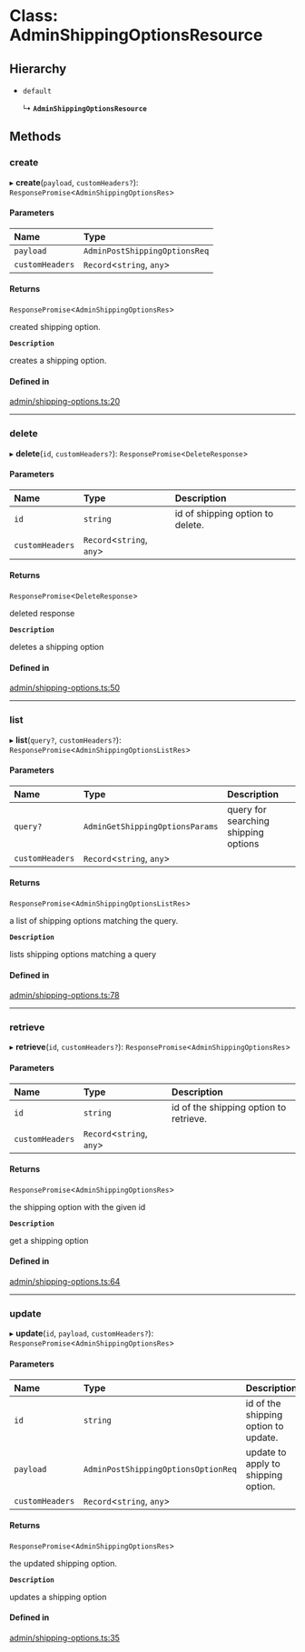 # Class: AdminShippingOptionsResource

## Hierarchy

- `default`

  ↳ **`AdminShippingOptionsResource`**

## Methods

### create

▸ **create**(`payload`, `customHeaders?`): `ResponsePromise`<`AdminShippingOptionsRes`\>

#### Parameters

| Name | Type |
| :------ | :------ |
| `payload` | `AdminPostShippingOptionsReq` |
| `customHeaders` | `Record`<`string`, `any`\> |

#### Returns

`ResponsePromise`<`AdminShippingOptionsRes`\>

created shipping option.

**`Description`**

creates a shipping option.

#### Defined in

[admin/shipping-options.ts:20](https://github.com/medusajs/medusa/blob/33df8122b/packages/medusa-js/src/resources/admin/shipping-options.ts#L20)

___

### delete

▸ **delete**(`id`, `customHeaders?`): `ResponsePromise`<`DeleteResponse`\>

#### Parameters

| Name | Type | Description |
| :------ | :------ | :------ |
| `id` | `string` | id of shipping option to delete. |
| `customHeaders` | `Record`<`string`, `any`\> |  |

#### Returns

`ResponsePromise`<`DeleteResponse`\>

deleted response

**`Description`**

deletes a shipping option

#### Defined in

[admin/shipping-options.ts:50](https://github.com/medusajs/medusa/blob/33df8122b/packages/medusa-js/src/resources/admin/shipping-options.ts#L50)

___

### list

▸ **list**(`query?`, `customHeaders?`): `ResponsePromise`<`AdminShippingOptionsListRes`\>

#### Parameters

| Name | Type | Description |
| :------ | :------ | :------ |
| `query?` | `AdminGetShippingOptionsParams` | query for searching shipping options |
| `customHeaders` | `Record`<`string`, `any`\> |  |

#### Returns

`ResponsePromise`<`AdminShippingOptionsListRes`\>

a list of shipping options matching the query.

**`Description`**

lists shipping options matching a query

#### Defined in

[admin/shipping-options.ts:78](https://github.com/medusajs/medusa/blob/33df8122b/packages/medusa-js/src/resources/admin/shipping-options.ts#L78)

___

### retrieve

▸ **retrieve**(`id`, `customHeaders?`): `ResponsePromise`<`AdminShippingOptionsRes`\>

#### Parameters

| Name | Type | Description |
| :------ | :------ | :------ |
| `id` | `string` | id of the shipping option to retrieve. |
| `customHeaders` | `Record`<`string`, `any`\> |  |

#### Returns

`ResponsePromise`<`AdminShippingOptionsRes`\>

the shipping option with the given id

**`Description`**

get a shipping option

#### Defined in

[admin/shipping-options.ts:64](https://github.com/medusajs/medusa/blob/33df8122b/packages/medusa-js/src/resources/admin/shipping-options.ts#L64)

___

### update

▸ **update**(`id`, `payload`, `customHeaders?`): `ResponsePromise`<`AdminShippingOptionsRes`\>

#### Parameters

| Name | Type | Description |
| :------ | :------ | :------ |
| `id` | `string` | id of the shipping option to update. |
| `payload` | `AdminPostShippingOptionsOptionReq` | update to apply to shipping option. |
| `customHeaders` | `Record`<`string`, `any`\> |  |

#### Returns

`ResponsePromise`<`AdminShippingOptionsRes`\>

the updated shipping option.

**`Description`**

updates a shipping option

#### Defined in

[admin/shipping-options.ts:35](https://github.com/medusajs/medusa/blob/33df8122b/packages/medusa-js/src/resources/admin/shipping-options.ts#L35)
